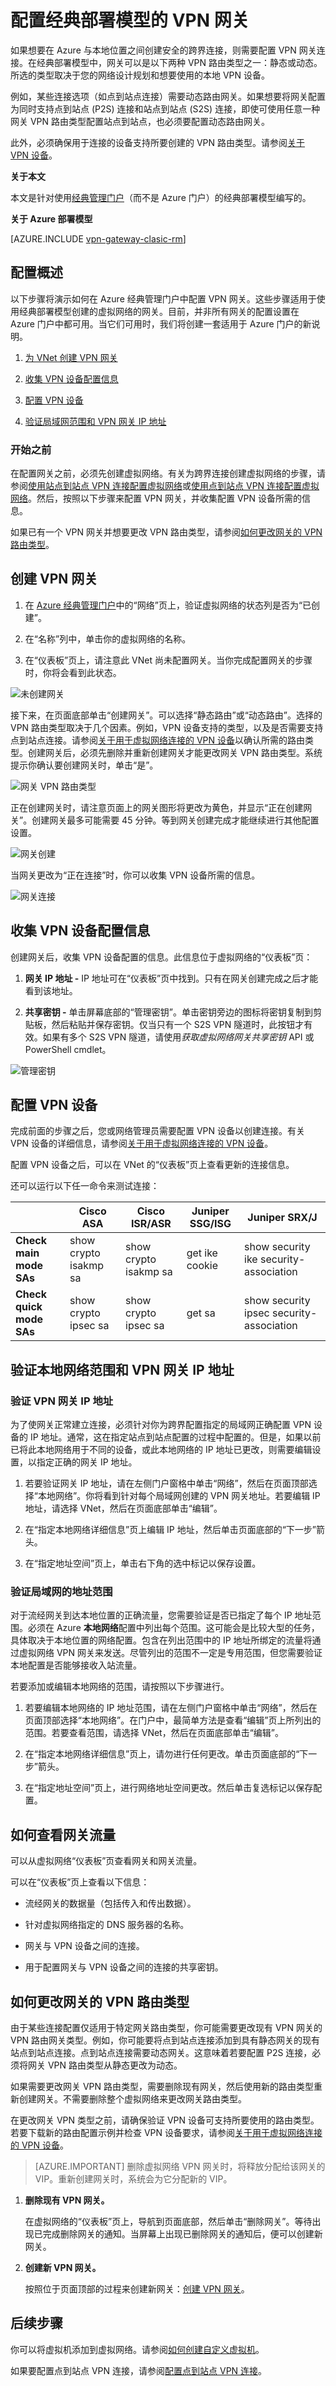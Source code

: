 <properties 
   pageTitle="在 Azure 经典管理门户中配置 VPN 网关 | Azure"
   description="本文将演示如何配置虚拟网络 VPN 网关和更改网关 VPN 路由类型。"
   services="vpn-gateway"
   documentationCenter="na"
   authors="cherylmc"
   manager="carmonm"
   editor=""
   tags="azure-service-management"/>

<tags
	ms.service="vpn-gateway"
	ms.date="08/11/2016"
	wacn.date=""/>

# 配置经典部署模型的 VPN 网关


如果想要在 Azure 与本地位置之间创建安全的跨界连接，则需要配置 VPN 网关连接。在经典部署模型中，网关可以是以下两种 VPN 路由类型之一：静态或动态。所选的类型取决于您的网络设计规划和想要使用的本地 VPN 设备。

例如，某些连接选项（如点到站点连接）需要动态路由网关。如果想要将网关配置为同时支持点到站点 (P2S) 连接和站点到站点 (S2S) 连接，即使可使用任意一种网关 VPN 路由类型配置站点到站点，也必须要配置动态路由网关。

此外，必须确保用于连接的设备支持所要创建的 VPN 路由类型。请参阅[关于 VPN 设备](/documentation/articles/vpn-gateway-about-vpn-devices/)。


**关于本文**

本文是针对使用[经典管理门户](https://manage.windowsazure.cn)（而不是 Azure 门户）的经典部署模型编写的。

**关于 Azure 部署模型**

[AZURE.INCLUDE [vpn-gateway-clasic-rm](../../includes/vpn-gateway-classic-rm-include.md)]

## 配置概述

以下步骤将演示如何在 Azure 经典管理门户中配置 VPN 网关。这些步骤适用于使用经典部署模型创建的虚拟网络的网关。目前，并非所有网关的配置设置在 Azure 门户中都可用。当它们可用时，我们将创建一套适用于 Azure 门户的新说明。


1. [为 VNet 创建 VPN 网关](#create-a-vpn-gateway)

1. [收集 VPN 设备配置信息](#gather-information-for-your-vpn-device-configuration)

1. [配置 VPN 设备](#configure-your-vpn-device)

1. [验证局域网范围和 VPN 网关 IP 地址](#verify-your-local-network-ranges-and-vpn-gateway-ip-address)

### 开始之前

在配置网关之前，必须先创建虚拟网络。有关为跨界连接创建虚拟网络的步骤，请参阅[使用站点到站点 VPN 连接配置虚拟网络](/documentation/articles/vpn-gateway-site-to-site-create/)或[使用点到站点 VPN 连接配置虚拟网络](/documentation/articles/vpn-gateway-point-to-site-create/)。然后，按照以下步骤来配置 VPN 网关，并收集配置 VPN 设备所需的信息。

如果已有一个 VPN 网关并想要更改 VPN 路由类型，请参阅[如何更改网关的 VPN 路由类型](#how-to-change-the-vpn-routing-type-for-your-gateway)。

## <a name="create-a-vpn-gateway"></a>创建 VPN 网关

1. 在 [Azure 经典管理门户](https://manage.windowsazure.cn)中的“网络”页上，验证虚拟网络的状态列是否为“已创建”。

1. 在“名称”列中，单击你的虚拟网络的名称。

1. 在“仪表板”页上，请注意此 VNet 尚未配置网关。当你完成配置网关的步骤时，你将会看到此状态。

![未创建网关](./media/vpn-gateway-configure-vpn-gateway-mp/IC717025.png)


接下来，在页面底部单击“创建网关”。可以选择“静态路由”或“动态路由”。选择的 VPN 路由类型取决于几个因素。例如，VPN 设备支持的类型，以及是否需要支持点到站点连接。请参阅[关于用于虚拟网络连接的 VPN 设备](/documentation/articles/vpn-gateway-about-vpn-devices/)以确认所需的路由类型。创建网关后，必须先删除并重新创建网关才能更改网关 VPN 路由类型。系统提示你确认要创建网关时，单击“是”。

![网关 VPN 路由类型](./media/vpn-gateway-configure-vpn-gateway-mp/IC717026.png)

正在创建网关时，请注意页面上的网关图形将更改为黄色，并显示“正在创建网关”。创建网关最多可能需要 45 分钟。等到网关创建完成才能继续进行其他配置设置。

![网关创建](./media/vpn-gateway-configure-vpn-gateway-mp/IC717027.png)

当网关更改为“正在连接”时，你可以收集 VPN 设备所需的信息。

![网关连接](./media/vpn-gateway-configure-vpn-gateway-mp/IC717028.png)

## <a name="gather-information-for-your-vpn-device-configuration"></a>收集 VPN 设备配置信息

创建网关后，收集 VPN 设备配置的信息。此信息位于虚拟网络的“仪表板”页：

1. **网关 IP 地址 -** IP 地址可在“仪表板”页中找到。只有在网关创建完成之后才能看到该地址。

1. **共享密钥 -** 单击屏幕底部的“管理密钥”。单击密钥旁边的图标将密钥复制到剪贴板，然后粘贴并保存密钥。仅当只有一个 S2S VPN 隧道时，此按钮才有效。如果有多个 S2S VPN 隧道，请使用*获取虚拟网络网关共享密钥* API 或 PowerShell cmdlet。

![管理密钥](./media/vpn-gateway-configure-vpn-gateway-mp/IC717029.png)  



## <a name="configure-your-vpn-device"></a>配置 VPN 设备

完成前面的步骤之后，您或网络管理员需要配置 VPN 设备以创建连接。有关 VPN 设备的详细信息，请参阅[关于用于虚拟网络连接的 VPN 设备](/documentation/articles/vpn-gateway-about-vpn-devices/)。

配置 VPN 设备之后，可以在 VNet 的“仪表板”页上查看更新的连接信息。

还可以运行以下任一命令来测试连接：

| | Cisco ASA | Cisco ISR/ASR | Juniper SSG/ISG | Juniper SRX/J |
|----------------------|-----------------------|-----------------------|-----------------|------------------------------------------|
| **Check main mode SAs** | show crypto isakmp sa | show crypto isakmp sa | get ike cookie | show security ike security-association |
| **Check quick mode SAs** | show crypto ipsec sa | show crypto ipsec sa | get sa | show security ipsec security-association |


## <a name="verify-your-local-network-ranges-and-vpn-gateway-ip-address"></a>验证本地网络范围和 VPN 网关 IP 地址

### 验证 VPN 网关 IP 地址

为了使网关正常建立连接，必须针对你为跨界配置指定的局域网正确配置 VPN 设备的 IP 地址。通常，这在指定站点到站点配置的过程中配置的。但是，如果以前已将此本地网络用于不同的设备，或此本地网络的 IP 地址已更改，则需要编辑设置，以指定正确的网关 IP 地址。

1. 若要验证网关 IP 地址，请在左侧门户窗格中单击“网络”，然后在页面顶部选择“本地网络”。你将看到针对每个局域网创建的 VPN 网关地址。若要编辑 IP 地址，请选择 VNet，然后在页面底部单击“编辑”。

1. 在“指定本地网络详细信息”页上编辑 IP 地址，然后单击页面底部的“下一步”箭头。

1. 在“指定地址空间”页上，单击右下角的选中标记以保存设置。

### 验证局域网的地址范围

对于流经网关到达本地位置的正确流量，您需要验证是否已指定了每个 IP 地址范围。必须在 Azure **本地网络**配置中列出每个范围。这可能会是比较大型的任务，具体取决于本地位置的网络配置。包含在列出范围中的 IP 地址所绑定的流量将通过虚拟网络 VPN 网关来发送。尽管列出的范围不一定是专用范围，但您需要验证本地配置是否能够接收入站流量。

若要添加或编辑本地网络的范围，请按照以下步骤进行。

1. 若要编辑本地网络的 IP 地址范围，请在左侧门户窗格中单击“网络”，然后在页面顶部选择“本地网络”。在门户中，最简单方法是查看“编辑”页上所列出的范围。若要查看范围，请选择 VNet，然后在页面底部单击“编辑”。

1. 在“指定本地网络详细信息”页上，请勿进行任何更改。单击页面底部的“下一步”箭头。

1. 在“指定地址空间”页上，进行网络地址空间更改。然后单击复选标记以保存配置。

## 如何查看网关流量

可以从虚拟网络“仪表板”页查看网关和网关流量。

可以在“仪表板”页上查看以下信息：

- 流经网关的数据量（包括传入和传出数据）。

- 针对虚拟网络指定的 DNS 服务器的名称。

- 网关与 VPN 设备之间的连接。

- 用于配置网关与 VPN 设备之间的连接的共享密钥。


## <a name="how-to-change-your-vpn-gateway-type"></a>如何更改网关的 VPN 路由类型

由于某些连接配置仅适用于特定网关路由类型，你可能需要更改现有 VPN 网关的 VPN 路由网关类型。例如，你可能要将点到站点连接添加到具有静态网关的现有站点到站点连接。点到站点连接需要动态网关。这意味着若要配置 P2S 连接，必须将网关 VPN 路由类型从静态更改为动态。

如果需要更改网关 VPN 路由类型，需要删除现有网关，然后使用新的路由类型重新创建网关。不需要删除整个虚拟网络来更改网关路由类型。

在更改网关 VPN 类型之前，请确保验证 VPN 设备可支持所要使用的路由类型。若要下载新的路由配置示例并检查 VPN 设备要求，请参阅[关于用于虚拟网络连接的 VPN 设备](/documentation/articles/vpn-gateway-about-vpn-devices/)。

>[AZURE.IMPORTANT] 删除虚拟网络 VPN 网关时，将释放分配给该网关的 VIP。重新创建网关时，系统会为它分配新的 VIP。

1. **删除现有 VPN 网关。**

	在虚拟网络的“仪表板”页上，导航到页面底部，然后单击“删除网关”。等待出现已完成删除网关的通知。当屏幕上出现已删除网关的通知后，便可以创建新网关。

1. **创建新 VPN 网关。**

	按照位于页面顶部的过程来创建新网关：[创建 VPN 网关](#create-a-vpn-gateway)。


## 后续步骤

你可以将虚拟机添加到虚拟网络。请参阅[如何创建自定义虚拟机](/documentation/articles/virtual-machines-windows-classic-createportal/)。

如果要配置点到站点 VPN 连接，请参阅[配置点到站点 VPN 连接](/documentation/articles/vpn-gateway-point-to-site-create/)。

 

<!---HONumber=Mooncake_0822_2016-->